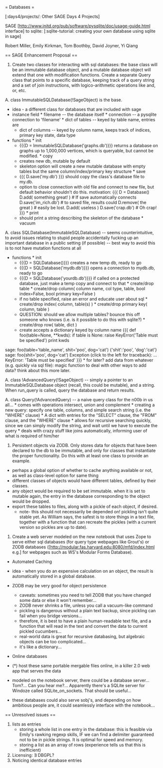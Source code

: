 = Databases =

[:days4/projects/: Other SAGE Days 4 Projects]

SAGE [http://www.initd.org/pub/software/pysqlite/doc/usage-guide.html interface] to sqlite: [:sqlite-tutorial: creating your own database using sqlite in sage]

Robert Miller, Emily Kirkman, Tom Boothby, David Joyner, Yi Qiang

== SAGE Enhancement Proposal ==

 1. Create two classes for interacting with sql databases: the base class will be an immutable database object, and a mutable database object will extend that one with modification functions. Create a separate Query class that points to a specific database, keeping track of a query string and a set of join instructions, with logico-arithmetic operations like and, or, etc.

  A. class ImmutableSQLDatabase(!SageObject) is the base.
   * idea - a different class for databases that are included with sage
   * instance field
    * filename -- the database itself
    * connection -- a pysqlite connection to 'filename'
    * dict of tables -- keyed by table name, entries are
     * dict of columns -- keyed by column name, keeps track of indices, primary key state, data type
   * functions
    * init
     * {{{D = ImmutableSQLDatabase('graphs.db')}}} returns a database on graphs up to 1,000,000 vertices, which is queryable, but cannot be modified.
    * copy
     * creates new db, mutable by default
     * skeleton option will create a new mutable database with empty tables but the same column/index/primary key structure
    * save
     * {{{ D.save('my.db') }}} should copy the class's database file to my.db.
     * option to close connection with old file and connect to new file, but default behavior shouldn't do this. motivation:
      {{{
D = Database()
D.add( something great! ) # If save automatically connects
D.save('im_rich.db')      # to saved file, results could
D.remove( the great )     # easily be lost.
D.add( useless )
D.save('crap.db')         # Oh crap!
}}}
    * print
     * should print a string describing the skeleton of the database
    * vacuum
  
  A. class SQLDatabase(ImmutableSQLDatabase) -- seems counterintuitive, to avoid issues relating to stupid people accidentally fucking up an important database in a public setting (if possible) -- best way to avoid this is to not have mutation functions at all
   * functions
    * init
     * {{{D = SQLDatabase()}}} creates a new temp db, ready to go
     * {{{D = SQLDatabase('mydb.db')}}} opens a connection to mydb.db, ready to go
     * {{{D = SQLDatabase('yourdb.db')}}} if called on a protected database, just make a temp copy and connect to that
    * create/drop table
    * create/drop column( column name, col type, table, bool index=False, bool primary key=False )
     * if no table specified, raise an error and educate user about sql
    * create/drop index( column, table(s) )
    * create/drop primary key( column, table )
     * QUESTION: should we allow multiple tables? bounce this off someone who knows (i.e. is it possible to do this with sqlite?)
    * create/drop row( table, dict )
     * create accepts a dictionary keyed by column name
       {{{
def foo(table=None, **kwds):
    if table is None:
        raise KeyError('Table must be specified')
    print kwds

sage: foo(table='table_name', shit='poo', dog='cat')
{'shit':'poo', 'dog':'cat'}
sage: foo(shit='poo', dog='cat')
Exception (click to the left for traceback):
...
KeyError: 'Table must be specified'
}}}
    * for later? add data from whatever (e.g. quickly via sql file): magic function to deal with other ways to add data? think about this more later.

  A. class !AdvancedQuery(!SageObject) -- simply a pointer to an ImmutableSQLDatabase object (recall, this could be mutable), and a string. When run_query is called, query the database and return results.

  A. class Query(!AdvancedQuery) -- a naive query class for the n00b in us all...
    * comes with operations intersect, union and complement
    * creating a new query: specify one table, columns, and simple search string (i.e. the "WHERE" clause)
    * A dict with entries for the "SELECT" clause, the "FROM" clause, and the "WHERE" clause
    * allows for recursive searching quickly, since we can simply modify the string, and wait until we have to execute the query
    * deals with crazy stuff like joins automatically, informing user of what is required of him/her

 1. Persistent objects via ZODB. Only stores data for objects that have been declared to the db to be immutable, and only for classes that instantiate the proper functionality. Do this with at least one class to provide an example.

  * perhaps a global option of whether to cache anything available or not, as well as class-level option for same thing
  * different classes of objects would have different tables, defined by their classes.
  * any object would be required to be set immutable. when it is set to mutable again, the entry in the database corresponding to the object would be dropped.
  * export these tables to files, along with a pickle of each object, if desired.
    * note- this should not necessarily be depended on! pickling isn't quite stable yet. As William says, the safest is to store things in a text file, together with a function that can recreate the pickles (with a current version so pickles are up to date).

 1. Create a web server modeled on the new notebook that uses Zope to serve either sql databases (for query type webpages like Grout's) or ZODB databases ([http://modular.fas.harvard.edu:8080/mfd/index.html e.g.] for webpages such as WS's Modular Forms Database).



 * Automated Caching
  * idea - when you do an expensive calculation on an object, the result is automatically stored in a global database.
  * ZODB may be very good for object persistence
     * caveats: sometimes you need to tell ZODB that you have changed some data or else it won't remember...
     * ZODB never shrinks a file, unless you call a vacuum-like command
     * pickling is dangerous without a plain text backup, since pickling can fail when you bridge versions...
      * therefore, it is best to have a plain human-readable text file, and a function that will read in the text and convert the data to current pickled cucumbers...
     * real-world data is great for recursive databasing, but algebraic objects can be too complicated...
     * it's like a dictionary...

 * Online databases
  * (*) host these same portable mergable files online, in a killer 2.0 web app that serves the data
  * modeled on the notebook server, there could be a database server... Tom?... Can you hear me?... Apparently there's a SQLite server for Windoze called SQLite_on_sockets. That should be useful...
  * these databases could also serve sobj's, and depending on how ambitious people are, it could seamlessly interface with the notebook...



== Unresolved issues ==
  1. lists as entries
     * storing a whole list in one entry in the database: this is feasible via Emily's rawking regexp skills, IF we can find a delimiter guaranteed not to be in pickle strings. It is optimal for speed and memory.
     * storing a list as an array of rows (experience tells us that this is inefficient)
  1. Licensing: $\exists$ DBGPL?
  1. Noticing identical database entries
